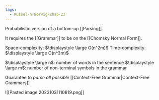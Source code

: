 ```yaml
---
tags:
  - Russel-n-Norvig-chap-23
---
```

Probabilistic version of a bottom-up [[Parsing]].

It requires the [[Grammar]] to be on the [[Chomsky Normal Form]].

Space-complexity: $\displaystyle \large O(n^2m)$
Time-complexity: $\displaystyle \large O(n^3m)$

$\displaystyle \large n$: number of words in the sentence
$\displaystyle \large m$: number of non-terminal symbols in the grammar

Guarantee to *parse all possible* [[Context-Free Grammar|Context-Free Grammars]]

![[Pasted image 20231031110819.png]]